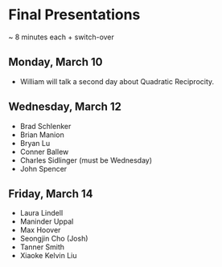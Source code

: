# Final Presentations

~ 8 minutes each + switch-over

## Monday, March 10

- William will talk a second day about Quadratic Reciprocity.


## Wednesday, March 12

- Brad Schlenker
- Brian Manion
- Bryan Lu
- Conner Ballew
- Charles Sidlinger (must be Wednesday)
- John Spencer

## Friday, March 14

- Laura Lindell
- Maninder Uppal
- Max Hoover
- Seongjin Cho (Josh)
- Tanner Smith
- Xiaoke Kelvin Liu